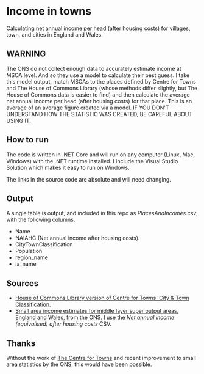 # Income in towns
Calculating net annual income per head (after housing costs) for villages, town, and cities in England and Wales.

## WARNING
The ONS do not collect enough data to accurately estimate income at MSOA level. And so they use a model to calculate their best guess. I take this model output, match MSOAs to the places defined by Centre for Towns and The House of Commons Library (whose methods differ slightly, but The House of Commons data is easier to find) and then calculate the average net annual income per head (after housing costs) for that place. This is an average of an average figure created via a model. IF YOU DON'T UNDERSTAND HOW THE STATISTIC WAS CREATED, BE CAREFUL ABOUT USING IT.

## How to run
The code is written in .NET Core and will run on any computer (Linux, Mac, Windows) with the .NET runtime installed. I include the Visual Studio Solution which makes it easy to run on Windows.

The links in the source code are absolute and will need changing.

## Output
A single table is output, and included in this repo as *PlacesAndIncomes.csv*, with the following columns,
* Name
* NAIAHC (Net annual income after housing costs).
* CityTownClassification
* Population
* region_name
* la_name

## Sources
* [House of Commons Library version of Centre for Towns' City & Town Classification.]( https://researchbriefings.parliament.uk/ResearchBriefing/Summary/CBP-8322#fullreport)
* [Small area income estimates for middle layer super output areas, England and Wales, from the ONS]( https://www.ons.gov.uk/employmentandlabourmarket/peopleinwork/earningsandworkinghours/datasets/smallareaincomeestimatesformiddlelayersuperoutputareasenglandandwales). I use the *Net annual income (equivalised) after housing costs* CSV.

## Thanks
Without the work of [The Centre for Towns](https://www.centrefortowns.org/) and recent improvement to small area statistics by the ONS, this would have been possible.
